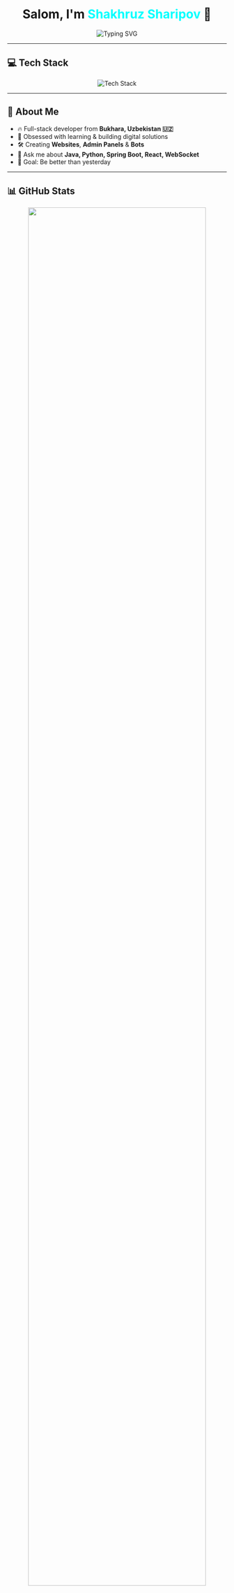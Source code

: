 <h1 align="center">Salom, I'm <span style="color:#0ff;">Shakhruz Sharipov</span> 👋</h1>

<p align="center">
  <img src="https://readme-typing-svg.demolab.com?font=Fira+Code&size=24&duration=3000&pause=1000&center=true&vCenter=true&width=600&lines=Full-Stack+Developer;Crafting+awesome+things;Code.+Create.+Conquer." alt="Typing SVG" />
</p>

---

## 💻 Tech Stack

<p align="center">
  <img src="https://skillicons.dev/icons?i=java,python,react,spring,postgresql,docker,git,html,css,js&theme=light" alt="Tech Stack" />
</p>

---

## 🚀 About Me

- 🔥 Full-stack developer from <strong>Bukhara, Uzbekistan 🇺🇿</strong>  
- 🧠 Obsessed with learning & building digital solutions  
- 🛠️ Creating <strong>Websites</strong>, <strong>Admin Panels</strong> & <strong>Bots</strong>  
- 💬 Ask me about <strong>Java, Python, Spring Boot, React, WebSocket</strong>  
- 🎯 Goal: Be better than yesterday  

---

## 📊 GitHub Stats

<p align="center">
  <img src="https://github-readme-stats.vercel.app/api?username=Karatin11&show_icons=true&theme=radical&border_radius=20&count_private=true" width="90%" />
</p>

<p align="center">
  <img src="https://github-profile-summary-cards.vercel.app/api/cards/profile-details?username=Karatin11&theme=radical" width="90%" />
</p>

<p align="center">
  <img src="https://img.shields.io/badge/Total%20Commits-10k+-purple?style=for-the-badge&logo=git" />
  <img src="https://img.shields.io/badge/Repositories-100+-success?style=for-the-badge&logo=github" />
  <img src="https://img.shields.io/badge/Pull%20Requests-100+-orange?style=for-the-badge&logo=githubactions" />
  <img src="https://img.shields.io/badge/Contributions-1k+-red?style=for-the-badge&logo=github" />
</p>

---

## 🏆 Achievements

<p align="center">
  <img src="https://github-profile-trophy.vercel.app/?username=Karatin11&theme=radical&margin-w=15&no-bg=true" />
</p>

---

## 🌟 Featured Projects

| 🚀 Project | 📝 Description |
| :---: | :--- |
| 🛒 **E-Commerce App** | Full-stack shop built using React + Python |
| 🧾 **Admin Dashboard** | Modern React-based admin panel with login |
| 🤖 **Telegram Bot** | Shop bot built on Aiogram for real-time orders |
| 📚 **ChatGPTbot** | Q&A assistant bot powered by OpenAI |

---

## 📫 Let's Connect

<p align="center">
  <a href="https://shakhruzsharipov.pp.ua"><img src="https://img.shields.io/badge/Website-shakhruzsharipov.pp.ua-007ACC?style=for-the-badge&logo=google-chrome" /></a>
  <a href="https://t.me/@DeathTouchInto"><img src="https://img.shields.io/badge/Telegram-@DeathTouchInto)?style=for-the-badge&logo=telegram" /></a>
</p>

---

## 🧠 Fun Fact

> _"Every great developer you know got there by solving problems they were unqualified to solve until they actually did it."_  
> — **Patrick McKenzie**

---

<p align="center">
  <img src="https://capsule-render.vercel.app/api?type=waving&color=gradient&height=100&section=footer" />
</p>
